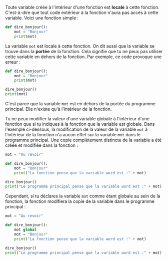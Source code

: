 Toute variable créée à l'intérieur d'une fonction est **locale** à cette fonction. C'est-à-dire que tout code extérieur à la fonction n'aura pas accès à cette variable. Voici une fonction simple :

```python
def dire_bonjour():
    mot = "Bonjour"
    print(mot)
```

La variable `mot` est locale à cette fonction. On dit aussi que la variable se trouve dans la **portée** de la fonction. Cela signifie que tu ne peux pas utiliser cette variable en dehors de la fonction. Par exemple, ce code provoque une erreur :

```python
def dire_bonjour():
    mot = "Bonjour"
    print(mot)

dire_bonjour()
print(mot)
```

C'est parce que la variable `mot` est en dehors de la portée du programme principal. Elle n'existe qu'à l'intérieur de la fonction.

Tu ne peux modifier la valeur d'une variable globale à l'intérieur d'une fonction que si tu indiques à la fonction que la variable est globale. Dans l'exemple ci-dessous, la modification de la valeur de la variable `mot` à l'intérieur de la fonction n'a aucun effet sur la variable `mot` dans le programme principal. Une copie complètement distincte de la variable a été créée et modifiée dans la fonction :

```python
mot = "Au revoir"

def dire_bonjour():
    mot = "Bonjour"
    print("La fonction pense que la variable word est :" + mot)

dire_bonjour()
print("Le programme principal pense que la variable word est :" + mot)
```

Cependant, si tu déclares la variable `mot` comme étant globale au sein de la fonction, la fonction modifiera la copie de la variable dans le programme principal :

```python
mot = "Au revoir"

def dire_bonjour():
    mot global
    mot = "Bonjour"
    print("La fonction pense que la variable word est :" + mot)

dire_bonjour()
print("Le programme principal pense que la variable word est :" + mot)
```
